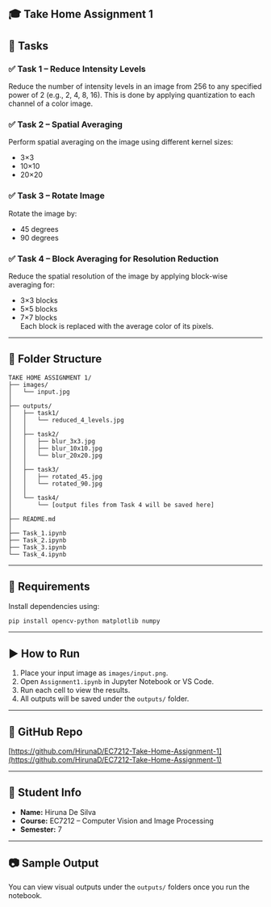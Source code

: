 ## 🎓 Take Home Assignment 1

## 🧠 Tasks

### ✅ Task 1 – Reduce Intensity Levels  
Reduce the number of intensity levels in an image from 256 to any specified power of 2 (e.g., 2, 4, 8, 16). This is done by applying quantization to each channel of a color image.

### ✅ Task 2 – Spatial Averaging  
Perform spatial averaging on the image using different kernel sizes:
- 3×3
- 10×10
- 20×20

### ✅ Task 3 – Rotate Image  
Rotate the image by:
- 45 degrees
- 90 degrees

### ✅ Task 4 – Block Averaging for Resolution Reduction  
Reduce the spatial resolution of the image by applying block-wise averaging for:
- 3×3 blocks
- 5×5 blocks
- 7×7 blocks  
Each block is replaced with the average color of its pixels.

---

## 📁 Folder Structure

```
TAKE HOME ASSIGNMENT 1/
├── images/
│   └── input.jpg
│
├── outputs/
│   ├── task1/
│   │   └── reduced_4_levels.jpg
│   │
│   ├── task2/
│   │   ├── blur_3x3.jpg
│   │   ├── blur_10x10.jpg
│   │   └── blur_20x20.jpg
│   │
│   ├── task3/
│   │   ├── rotated_45.jpg
│   │   └── rotated_90.jpg
│   │
│   └── task4/
│       └── [output files from Task 4 will be saved here]
│
├── README.md
│
├── Task_1.ipynb
├── Task_2.ipynb
├── Task_3.ipynb
└── Task_4.ipynb
```

---

## 🧪 Requirements

Install dependencies using:

```bash
pip install opencv-python matplotlib numpy
```

---

## ▶️ How to Run

1. Place your input image as `images/input.png`.
2. Open `Assignment1.ipynb` in Jupyter Notebook or VS Code.
3. Run each cell to view the results.
4. All outputs will be saved under the `outputs/` folder.

---

## 🔗 GitHub Repo

[https://github.com/HirunaD/EC7212-Take-Home-Assignment-1](https://github.com/HirunaD/EC7212-Take-Home-Assignment-1)

---

## 👤 Student Info

- **Name:** Hiruna De Silva  
- **Course:** EC7212 – Computer Vision and Image Processing  
- **Semester:** 7  

---

## 📷 Sample Output

You can view visual outputs under the `outputs/` folders once you run the notebook.